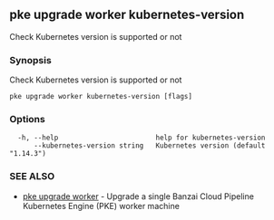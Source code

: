 ## pke upgrade worker kubernetes-version

Check Kubernetes version is supported or not

### Synopsis

Check Kubernetes version is supported or not

```
pke upgrade worker kubernetes-version [flags]
```

### Options

```
  -h, --help                        help for kubernetes-version
      --kubernetes-version string   Kubernetes version (default "1.14.3")
```

### SEE ALSO

* [pke upgrade worker](pke_upgrade_worker.md)	 - Upgrade a single Banzai Cloud Pipeline Kubernetes Engine (PKE) worker machine

